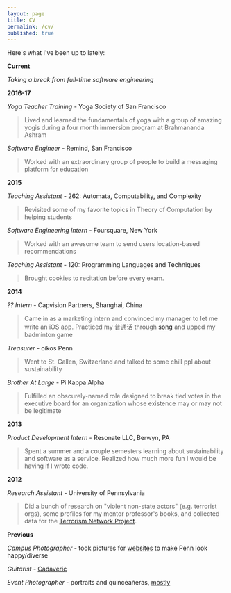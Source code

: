 ```yaml
---
layout: page
title: CV
permalink: /cv/
published: true
---
```


Here's what I've been up to lately:

__Current__

_Taking a break from full-time software engineering_

__2016-17__

_Yoga Teacher Training_ - Yoga Society of San Francisco

> Lived and learned the fundamentals of yoga with a group of amazing yogis during a four month immersion program at Brahmananda Ashram

_Software Engineer_ - Remind, San Francisco

> Worked with an extraordinary group of people to build a messaging platform for education

__2015__

_Teaching Assistant_ - 262: Automata, Computability, and Complexity

> Revisited some of my favorite topics in Theory of Computation by helping students

_Software Engineering Intern_ - Foursquare, New York

> Worked with an awesome team to send users location-based recommendations

_Teaching Assistant_ - 120: Programming Languages and Techniques

> Brought cookies to recitation before every exam.

__2014__    

_?? Intern_ - Capvision Partners, Shanghai, China

> Came in as a marketing intern and convinced my manager to let me write an iOS app. Practiced my 普通话 through [song](https://www.youtube.com/watch?v=uDyo6IAnbVY) and upped my badminton game

_Treasurer_ - oikos Penn

> Went to St. Gallen, Switzerland and talked to some chill ppl about sustainability

_Brother At Large_ -  Pi Kappa Alpha

> Fulfilled an obscurely-named role designed to break tied votes in the executive board for an organization whose existence may or may not be legitimate

__2013__

_Product Development Intern_ - Resonate LLC, Berwyn, PA

> Spent a summer and a couple semesters learning about sustainability and software as a service. Realized how much more fun I would be having if I wrote code.

__2012__

_Research Assistant_ - University of Pennsylvania

> Did a bunch of research on "violent non-state actors" (e.g. terrorist orgs), some profiles for my mentor professor's books, and collected data for the [Terrorism Network Project](http://fordschool.umich.edu/news/2012/mapping-terror-understanding-terrorist-networks-and-alliances).

__Previous__

_Campus Photographer_ - took pictures for [websites](http://www.vpul.upenn.edu/) to make Penn look happy/diverse

_Guitarist_ - [Cadaveric](https://www.reverbnation.com/cadaveric)

_Event Photographer_ - portraits and quinceañeras, [mostly](https://www.flickr.com/photos/derickophoto/)
